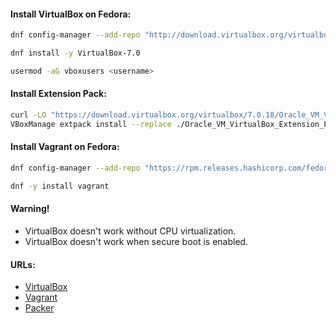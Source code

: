 #### Install VirtualBox on Fedora:
```bash
dnf config-manager --add-repo "http://download.virtualbox.org/virtualbox/rpm/fedora/virtualbox.repo"
```
```bash
dnf install -y VirtualBox-7.0
```
```bash
usermod -aG vboxusers <username>
```

#### Install Extension Pack:
```bash
curl -LO "https://download.virtualbox.org/virtualbox/7.0.18/Oracle_VM_VirtualBox_Extension_Pack-7.0.18.vbox-extpack" && \
VBoxManage extpack install --replace ./Oracle_VM_VirtualBox_Extension_Pack-7.0.18.vbox-extpack
```

#### Install Vagrant on Fedora:
```bash
dnf config-manager --add-repo "https://rpm.releases.hashicorp.com/fedora/hashicorp.repo"
```
```bash
dnf -y install vagrant
```

#### Warning!
- VirtualBox doesn't work without CPU virtualization.
- VirtualBox doesn't work when secure boot is enabled.

#### URLs:
- [VirtualBox](https://www.virtualbox.org/wiki/Downloads)
- [Vagrant](https://developer.hashicorp.com/vagrant/docs)
- [Packer](https://developer.hashicorp.com/packer/docs)
